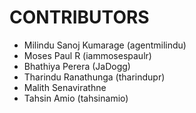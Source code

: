 # CONTRIBUTORS

- Milindu Sanoj Kumarage (agentmilindu)
- Moses Paul R (iammosespaulr)
- Bhathiya Perera (JaDogg)
- Tharindu Ranathunga (tharindupr)
- Malith Senavirathne
- Tahsin Amio (tahsinamio)

